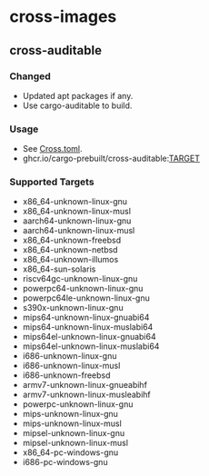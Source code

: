 # cross-images

## cross-auditable

### Changed

- Updated apt packages if any.
- Use cargo-auditable to build.

### Usage

- See [Cross.toml](cross-auditable/Cross.toml).
- ghcr.io/cargo-prebuilt/cross-auditable:[TARGET](#supported-targets)

### Supported Targets

- x86_64-unknown-linux-gnu
- x86_64-unknown-linux-musl
- aarch64-unknown-linux-gnu
- aarch64-unknown-linux-musl
- x86_64-unknown-freebsd
- x86_64-unknown-netbsd
- x86_64-unknown-illumos
- x86_64-sun-solaris
- riscv64gc-unknown-linux-gnu
- powerpc64-unknown-linux-gnu
- powerpc64le-unknown-linux-gnu
- s390x-unknown-linux-gnu
- mips64-unknown-linux-gnuabi64
- mips64-unknown-linux-muslabi64
- mips64el-unknown-linux-gnuabi64
- mips64el-unknown-linux-muslabi64
- i686-unknown-linux-gnu
- i686-unknown-linux-musl
- i686-unknown-freebsd
- armv7-unknown-linux-gnueabihf
- armv7-unknown-linux-musleabihf
- powerpc-unknown-linux-gnu
- mips-unknown-linux-gnu
- mips-unknown-linux-musl
- mipsel-unknown-linux-gnu
- mipsel-unknown-linux-musl
- x86_64-pc-windows-gnu
- i686-pc-windows-gnu
